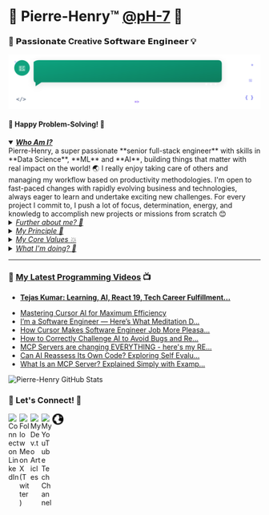 # 👑 Pierre-Henry™ [@pH-7](https://github.com/pH-7?tab=repositories) 🤖

### 🎡 𝗣𝗮𝘀𝘀𝗶𝗼𝗻𝗮𝘁𝗲 Creative 𝗦𝗼𝗳𝘁𝘄𝗮𝗿𝗲 𝗘𝗻𝗴𝗶𝗻𝗲𝗲𝗿 💡

[![AI Chat Conversation](chat_conversation.svg)][x-url]


#### 🧩 Happy Problem-Solving! 🤗

<details open><summary><ins><strong><em>Who Am I?</em></strong></ins></summary>
  Pierre-Henry, a super passionate **senior full-stack engineer** with skills in **Data Science**, **ML** and **AI**, building things that matter with real impact on the world! 🌏 I really enjoy taking care of others and managing my workflow based on productivity methodologies. I'm open to fast-paced changes with rapidly evolving business and technologies, always eager to learn and undertake exciting new challenges. For every project I commit to, I push a lot of focus, determination, energy, and knowledg to accomplish new projects or missions from scratch 😊

<!--
  [![Pierre-Henry Soria](https://github.com/user-attachments/assets/5d82ee36-78a2-41bd-8c14-9b80929105d5)](https://ph7.me "Pierre-Henry Soria, Senior Software Engineer")
-->
</details>

<details><summary><ins><em>Further about me? 🤔</em></ins></summary>
  <p>👉 <strong><a href="https://pierrehenry.be">PierreHenry.BE</a></strong></p>
  <p>
    <img alt="Pierre-Henry Soria, GitHub Readme Streak Stats" src="https://github-readme-streak-stats.herokuapp.com?user=pH-7" />
  </p> 
</details>

<details><summary><ins><em>My Principle 🎂</em></ins></summary>
  <em>🧠 Never Stop Learning &amp; Researching! 🚀</em>
  
  ```mermaid
  journey
    title 🌞 My Daily Routine 🏆
    section Breakfast
      TypeScript: 5
    section Lunch
      React: 5
    section Dinner
      IntegrationTests: 5
  ```
</details>

<details><summary><ins><em>My Core Values 💥</em></ins></summary>

✅ **Enthusiastic and Highly Passionate** engineer.

✅ **Experience building complex and scalable applications**, online communities, SaaS and modern CMS from scratch.

✅ **Strong knowledge in design patterns** (GRASP, Factory, Strategy, Observer, DI, ADR, MVC, ...).

✅ **Clean Code, DRY and SOLID principles** are second nature to me.

✅ **Give lots of focus, perseverance, and knowledge** to accomplish new projects as best I can from scratch.

✅ **Passion for writing secure, testable, and scalable applications**, following the best coding practices.

✅ **Growth mindset**, I always tend to see mistakes as "learning experiences & continuous improvements" for myself, and those around me.

✅ **Love sharing** knowledge and helping others.

✅ **As a lifelong learner, learning is my core value**. Developing new skills on a daily basis is essential to me.

✅ **Working with Agile** methodologies such as Scrum and Kanban.

</details>

<details><summary><ins><em>What I'm doing? 💪</em></ins></summary>

✔️ Coding <a href="https://pierrehenry.be/realtime-github-activity.html" target="_blank" rel="noopener">exciting projects</a> 🥳

✔️ Writing interesting articles on <a href="https://pierrewriter.com">PierreWriter</a> 📝

✔️ Drinking coffees/teas ☕️ and eating vegetarian healthy food 🥕

✔️ Listening to informational Podcasts and Audible 🎧 while walking/hiking 🐾

✔️ Keeping myself up-to-date with the latest programming methodologies and concepts (thanks to amazing video courses I regularly purchase 🤗).

</details>

---

### 🎉 [My Latest Programming Videos](https://www.youtube.com/@pH7Programming/videos) 📺

- **[Tejas Kumar: Learning, AI, React 19, Tech Career Fulfillment...](https://www.youtube.com/watch?v=K3SR37pIzVs)**
<!-- YOUTUBE:START -->
- [Mastering Cursor AI for Maximum Efficiency](https://www.youtube.com/watch?v=uj1hkp9Bo9E)
- [I’m a Software Engineer — Here’s What Meditation D...](https://www.youtube.com/watch?v=sUJBihxHi2k)
- [How Cursor Makes Software Engineer Job More Pleasa...](https://www.youtube.com/watch?v=RiIHrmjQyNM)
- [How to Correctly Challenge AI to Avoid Bugs and Re...](https://www.youtube.com/watch?v=JvDpDaHz3Ig)
- [MCP Servers are changing EVERYTHING - here&#39;s my RE...](https://www.youtube.com/watch?v=ZvS7XGoDbtA)
- [Can AI Reassess Its Own Code? Exploring Self Evalu...](https://www.youtube.com/watch?v=K9eq1McJDTg)
- [What Is an MCP Server? Explained Simply with Examp...](https://www.youtube.com/watch?v=sVkjGU_wuwI)
<!-- YOUTUBE:END -->


![Pierre-Henry GitHub Stats](https://github-readme-stats.vercel.app/api?username=pH-7&show_icons=true&include_all_commits=true)


### 👋 Let's Connect! 🤗

[<img align="left" alt="Connect on LinkedIn" width="22px" src="https://cdn.jsdelivr.net/npm/simple-icons@v11/icons/linkedin.svg" />][linkedin-url]
[<img align="left" alt="Follow Me on X (Twitter)" width="22px" src="https://cdn.jsdelivr.net/npm/simple-icons@11/icons/x.svg" />][x-url]
[<img align="left" alt="My Dev.to Articles" width="22px" src="https://cdn.jsdelivr.net/npm/simple-icons@v11/icons/devdotto.svg" />][dev-url]
[<img align="left" alt="My YouTube Tech Channel" width="22px" src="https://cdn.jsdelivr.net/npm/simple-icons@v11/icons/youtube.svg" />][youtube-url]
[<img align="left" alt="PierreHenry's" width="22px" src="https://raw.githubusercontent.com/iconic/open-iconic/master/svg/globe.svg" />][author-url]


<!-- GitHub's Markdown reference links -->
[linkedin-url]: https://www.linkedin.com/in/ph7enry/
[x-url]: https://x.com/phenrysay
[dev-url]: https://dev.to/pierre/
[youtube-url]: https://www.youtube.com/channel/UCGqLuT0upPiocwYSnnmqt2g
[author-url]: https://pierrehenry.be
